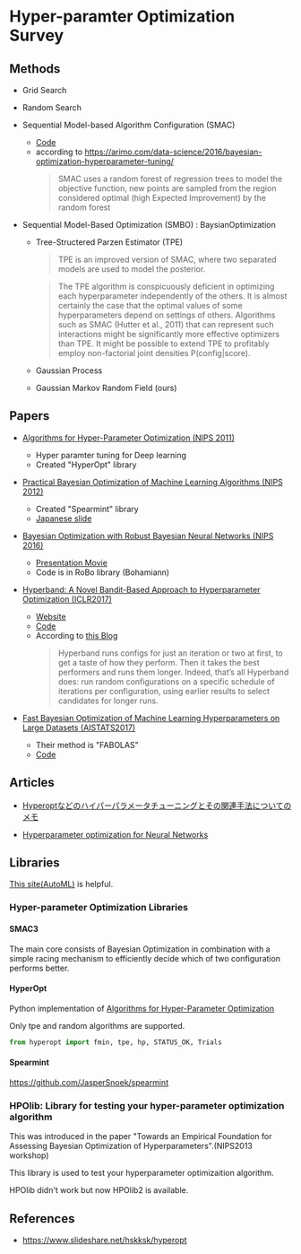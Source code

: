 # Hyper-paramter Optimization Survey

## Methods
- Grid Search 
- Random Search
- Sequential Model-based Algorithm Configuration (SMAC)
    - [Code](http://www.cs.ubc.ca/labs/beta/Projects/SMAC/#software)
    - according to  https://arimo.com/data-science/2016/bayesian-optimization-hyperparameter-tuning/
        > SMAC  uses a random forest of regression trees to model the objective function, new points are sampled from the region considered optimal (high Expected Improvement) by the random forest
        
    
     
- Sequential Model-Based Optimization (SMBO) : BaysianOptimization
    - Tree-Structered Parzen Estimator (TPE)
        > TPE is an improved version of SMAC, where two separated models are used to model the posterior. 
        
        > The TPE algorithm is conspicuously deficient in optimizing each hyperparameter independently of the others. 
        It is almost certainly the case that the optimal values of some hyperparameters depend on settings of others. 
        Algorithms such as SMAC (Hutter et al., 2011) that can represent such interactions might be significantly more effective optimizers than TPE. 
        It might be possible to extend TPE to profitably employ non-factorial joint densities P(config|score).
    
    - Gaussian Process
    - Gaussian Markov Random Field (ours)
 



## Papers
- [Algorithms for Hyper-Parameter Optimization (NIPS 2011)](http://papers.nips.cc/paper/4443-algorithms-for-hyper-parameter-optimization.pdf)
    - Hyper paramter tuning for Deep learning 
    - Created "HyperOpt" library
    
- [Practical Bayesian Optimization of Machine Learning Algorithms (NIPS 2012)](https://papers.nips.cc/paper/4522-practical-bayesian-optimization-of-machine-learning-algorithms.pdf)
    - Created "Spearmint" library
    - [Japanese slide](https://www.slideshare.net/utotch/practical-bayesian-optimization-of-machine-learning-algorithmsnips2012-24645254)

- [Bayesian Optimization with Robust Bayesian Neural Networks (NIPS 2016)](http://papers.nips.cc/paper/6117-bayesian-optimization-with-robust-bayesian-neural-networks.pdf)
    - [Presentation Movie](https://www.youtube.com/watch?v=F69q2ogaoBo)
    - Code is in RoBo library (Bohamiann)
    

- [Hyperband: A Novel Bandit-Based Approach to Hyperparameter Optimization (ICLR2017)](https://openreview.net/pdf?id=ry18Ww5ee)
    - [Website](https://people.eecs.berkeley.edu/~kjamieson/hyperband.html)
    - [Code](https://github.com/zygmuntz/hyperband)
    - According to [this Blog](http://fastml.com/tuning-hyperparams-fast-with-hyperband/)
        >  Hyperband runs configs for just an iteration or two at first, to get a taste of how they perform. Then it takes the best performers and runs them longer. Indeed, that’s all Hyperband does: run random configurations on a specific schedule of iterations per configuration, using earlier results to select candidates for longer runs.
    
- [Fast Bayesian Optimization of Machine Learning Hyperparameters on Large Datasets (AISTATS2017)](http://proceedings.mlr.press/v54/klein17a/klein17a.pdf)
    - Their method is "FABOLAS"
    - [Code](https://github.com/automl/RoBO/blob/master/robo/fmin/fabolas.py)

## Articles
- [Hyperoptなどのハイパーパラメータチューニングとその関連手法についてのメモ](http://paper.hatenadiary.jp/entry/2017/06/07/151158)
    
- [Hyperparameter optimization for Neural Networks](http://neupy.com/2016/12/17/hyperparameter_optimization_for_neural_networks.html)


## Libraries

[This site(AutoML)](http://www.ml4aad.org/automl/) is helpful.

### Hyper-parameter Optimization Libraries

#### SMAC3
The main core consists of Bayesian Optimization in combination with a simple racing mechanism to efficiently decide which of two configuration performs better.

#### HyperOpt
Python implementation of [Algorithms for Hyper-Parameter Optimization](http://papers.nips.cc/paper/4443-algorithms-for-hyper-parameter-optimization.pdf)

Only tpe and random algorithms are supported.

```python
from hyperopt import fmin, tpe, hp, STATUS_OK, Trials

```
#### Spearmint 
https://github.com/JasperSnoek/spearmint

### HPOlib: Library for testing your hyper-parameter optimization algorithm
This was introduced in the paper "Towards an Empirical Foundation for Assessing Bayesian Optimization of Hyperparameters".(NIPS2013 workshop) 

This library is used to test your hyperparameter optimizaition algorithm.

HPOlib didn't work but now HPOlib2 is available.


## References
- https://www.slideshare.net/hskksk/hyperopt
